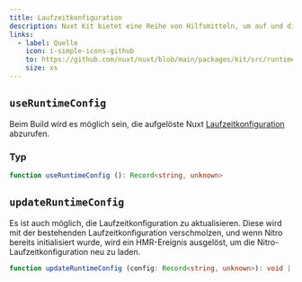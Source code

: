 ```yaml
---
title: Laufzeitkonfiguration
description: Nuxt Kit bietet eine Reihe von Hilfsmitteln, um auf und die Nuxt Laufzeitkonfiguration abzurufen und zu modifizieren.
links:
  - label: Quelle
    icon: i-simple-icons-github
    to: https://github.com/nuxt/nuxt/blob/main/packages/kit/src/runtime-config.ts
    size: xs
---
```


## `useRuntimeConfig`

Beim Build wird es möglich sein, die aufgelöste Nuxt [Laufzeitkonfiguration](/docs/de/guide/going-further/runtime-config) abzurufen.

### Typ

```ts
function useRuntimeConfig (): Record<string, unknown>
```

## `updateRuntimeConfig`

Es ist auch möglich, die Laufzeitkonfiguration zu aktualisieren. Diese wird mit der bestehenden Laufzeitkonfiguration verschmolzen, und wenn Nitro bereits initialisiert wurde, wird ein HMR-Ereignis ausgelöst, um die Nitro-Laufzeitkonfiguration neu zu laden.

```ts
function updateRuntimeConfig (config: Record<string, unknown>): void | Promise<void>
```